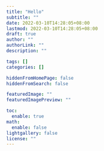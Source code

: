 ```yaml
---
title: "Hello"
subtitle: ""
date: 2022-03-10T14:28:05+08:00
lastmod: 2022-03-10T14:28:05+08:00
draft: true
author: ""
authorLink: ""
description: ""

tags: []
categories: []

hiddenFromHomePage: false
hiddenFromSearch: false

featuredImage: ""
featuredImagePreview: ""

toc:
  enable: true
math:
  enable: false
lightgallery: false
license: ""
---
```


<!--more-->
